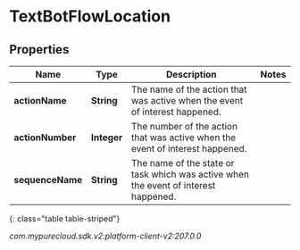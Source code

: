 # TextBotFlowLocation


## Properties

| Name | Type | Description | Notes |
| ------------ | ------------- | ------------- | ------------- |
| **actionName** | **String** | The name of the action that was active when the event of interest happened. |  |
| **actionNumber** | **Integer** | The number of the action that was active when the event of interest happened. |  |
| **sequenceName** | **String** | The name of the state or task which was active when the event of interest happened. |  |
{: class="table table-striped"}




_com.mypurecloud.sdk.v2:platform-client-v2:207.0.0_
